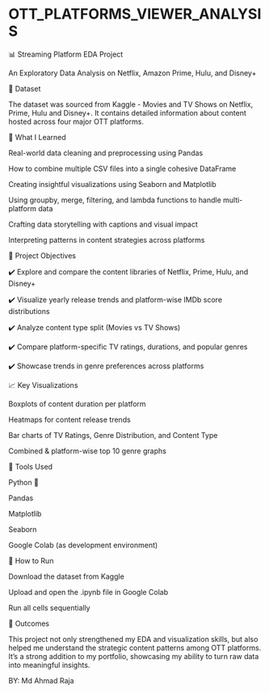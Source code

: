 # OTT_PLATFORMS_VIEWER_ANALYSIS
📊 Streaming Platform EDA Project

An Exploratory Data Analysis on Netflix, Amazon Prime, Hulu, and Disney+

📁 Dataset

The dataset was sourced from Kaggle - Movies and TV Shows on Netflix, Prime, Hulu and Disney+. It contains detailed information about content hosted across four major OTT platforms.

🧠 What I Learned

Real-world data cleaning and preprocessing using Pandas

How to combine multiple CSV files into a single cohesive DataFrame

Creating insightful visualizations using Seaborn and Matplotlib

Using groupby, merge, filtering, and lambda functions to handle multi-platform data

Crafting data storytelling with captions and visual impact

Interpreting patterns in content strategies across platforms

📌 Project Objectives

✔️ Explore and compare the content libraries of Netflix, Prime, Hulu, and Disney+

✔️ Visualize yearly release trends and platform-wise IMDb score distributions

✔️ Analyze content type split (Movies vs TV Shows)

✔️ Compare platform-specific TV ratings, durations, and popular genres

✔️ Showcase trends in genre preferences across platforms

📈 Key Visualizations

Boxplots of content duration per platform

Heatmaps for content release trends

Bar charts of TV Ratings, Genre Distribution, and Content Type

Combined & platform-wise top 10 genre graphs

📌 Tools Used

Python 🐍

Pandas

Matplotlib

Seaborn

Google Colab (as development environment)

📝 How to Run

Download the dataset from Kaggle

Upload and open the .ipynb file in Google Colab

Run all cells sequentially

🌟 Outcomes

This project not only strengthened my EDA and visualization skills, but also helped me understand the strategic content patterns among OTT platforms. It’s a strong addition to my portfolio, showcasing my ability to turn raw data into meaningful insights.

BY: Md Ahmad Raja

